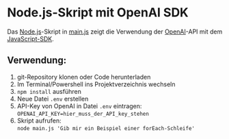 # Node.js-Skript mit OpenAI SDK

Das [Node.js](https://nodejs.org)-Skript in [main.js](main.js) zeigt die
Verwendung der [OpenAI](https://openai.com/)-API mit dem
[JavaScript-SDK](https://platform.openai.com/docs/libraries/typescript-javascript-library).

## Verwendung:

1. git-Repository klonen oder Code herunterladen
1. Im Terminal/Powershell ins Projektverzeichnis wechseln
1. `npm install` ausführen
1. Neue Datei `.env` erstellen
1. API-Key von OpenAI in Datei `.env` eintragen: \
   `OPENAI_API_KEY=hier_muss_der_API_key_stehen`
1. Skript aufrufen: \
   `node main.js 'Gib mir ein Beispiel einer forEach-Schleife'`
